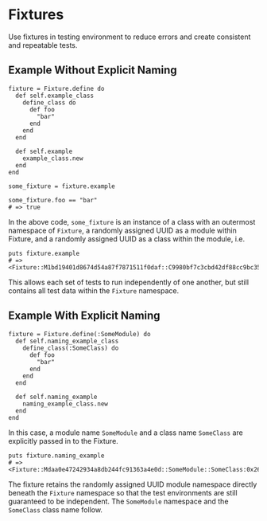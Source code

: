 # Fixtures

Use fixtures in testing environment to reduce errors and create consistent and repeatable tests.

## Example Without Explicit Naming
````
fixture = Fixture.define do
  def self.example_class
    define_class do
      def foo
        "bar"
      end
    end
  end

  def self.example
    example_class.new
  end
end

some_fixture = fixture.example

some_fixture.foo == "bar"
# => true
````

In the above code, `some_fixture` is an instance of a class with an outermost namespace of `Fixture`, a randomly assigned UUID as a module within Fixture, and a randomly assigned UUID as a class within the module, i.e.

````
puts fixture.example
# => <Fixture::M1bd19401d8674d54a87f7871511f0daf::C9980bf7c3cbd42df88cc9bc35b251d50:0x26f67b76>
````

This allows each set of tests to run independently of one another, but still contains all test data within the `Fixture` namespace.

## Example With Explicit Naming
````
fixture = Fixture.define(:SomeModule) do
  def self.naming_example_class
    define_class(:SomeClass) do
      def foo
        "bar"
      end
    end
  end

  def self.naming_example
    naming_example_class.new
  end
end
````

In this case, a module name `SomeModule` and a class name `SomeClass` are explicitly passed in to the Fixture.

````
puts fixture.naming_example
# => <Fixture::Mdaa0e47242934a8db244fc91363a4e0d::SomeModule::SomeClass:0x26f67b76>
````

The fixture retains the randomly assigned UUID module namespace directly beneath the `Fixture` namespace so that the test environments are still guaranteed to be independent. The `SomeModule` namespace and the `SomeClass` class name follow.

